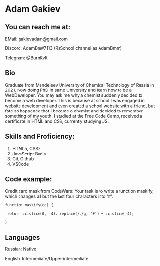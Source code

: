 # Adam Gakiev #

## You can reach me at: ##

EMail: gakievadam@gmail.com

Discord: AdamBm#7113 (RsSchool channel as AdamBmm)

Telegram: @BurnKvlt

## Bio ##
 Graduate from Mendeleev University of Chemical Technology of Russia in 2021.
 Now doing PhD in same University and learn how to be a WebDeveloper.
 You may ask me why a chemist suddenly decided to become a web developer.
 This is because at school I was engaged in website development and even created a school website with a friend, but fate so happened that I became a chemist and decided to remember something of my youth.
 I studied at the Free Code Camp, received a certificate in HTML and CSS, currently studying JS.

## Skills and Proficiency: ##
1. HTML5, CSS3
2. JavaScript Bacis
3. Git, Github
4. VSCode


## Code example: ##

Credit card mask from CodeWars: 
Your task is to write a function maskify, which changes all but the last four characters into '#'.

    function maskify(cc) {

     return cc.slice(0, -4). replace(/./g, '#') + cc.slice(-4);

    }

## Languages ##

Russian: Native

English: Intermediate/Upper-intermediate
